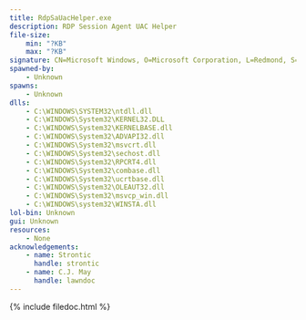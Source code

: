 ```yaml
---
title: RdpSaUacHelper.exe
description: RDP Session Agent UAC Helper
file-size:
    min: "?KB"
    max: "?KB"
signature: CN=Microsoft Windows, O=Microsoft Corporation, L=Redmond, S=Washington, C=US
spawned-by:
    - Unknown
spawns:
    - Unknown
dlls:
    - C:\WINDOWS\SYSTEM32\ntdll.dll
    - C:\WINDOWS\System32\KERNEL32.DLL
    - C:\WINDOWS\System32\KERNELBASE.dll
    - C:\WINDOWS\System32\ADVAPI32.dll
    - C:\WINDOWS\System32\msvcrt.dll
    - C:\WINDOWS\System32\sechost.dll
    - C:\WINDOWS\System32\RPCRT4.dll
    - C:\WINDOWS\System32\combase.dll
    - C:\WINDOWS\System32\ucrtbase.dll
    - C:\WINDOWS\System32\OLEAUT32.dll
    - C:\WINDOWS\System32\msvcp_win.dll
    - C:\WINDOWS\system32\WINSTA.dll
lol-bin: Unknown
gui: Unknown
resources:
    - None
acknowledgements:
    - name: Strontic
      handle: strontic
    - name: C.J. May
      handle: lawndoc
---
```


{% include filedoc.html %}
